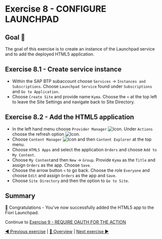 # Exercise 8 - CONFIGURE LAUNCHPAD

## Goal 🎯

The goal of this exercise is to create an instance of the Launchpad service and to add the deployed HTML5 application.

## Exercise 8.1 - Create service instance

* Within the SAP BTP subaccount choose `Services` -> `Instances and Subscriptions`. Choose `Launchpad Service` found under `Subscriptions` and `Go to Application`.
* Choose `Create Site` and provide name `Kyma`. Choose the `<` at the top left to leave the Site Settings and navigate back to Site Directory.

## Exercise 8.2 - Add the HTML5 application

* In the left hand menu choose `Provider Manager` ![Icon](/exercises/ex8/images/08_01_001.png). Under `Actions` choose the refresh option ![Icon](/exercises/ex8/images/08_03_001.png).
* Choose `Content Manager` ![Icon](/exercises/ex8/images/08_02_001.png) and then  `Content Explorer` at the top menu.
* Choose `HTML5 Apps` and select the application `Orders` and choose `Add to My Content`.
* Choose `My Content`and then `New` -> `Group`. Provide `Kyma` as the `Title` and assign `Orders` as the app. Choose `Save`.
* Choose the arrow button `<` to go back. Choose the role `Everyone` and choose `Edit` and assign `Orders` as the app and `Save`.
* Choose `Site Directory` and then the option to `Go to Site`.

## Summary

🎉 Congratulations - You've now successfully added the HTML5 app to the Fiori Launchpad.

Continue to [Exercise 9 - REQUIRE OAUTH FOR THE ACTION](../ex9/README.md)

[◀ Previous exercise](../ex7/README.md) | [🔼 Overview](../../README.md) | [Next exercise ▶](../ex9/README.md)
